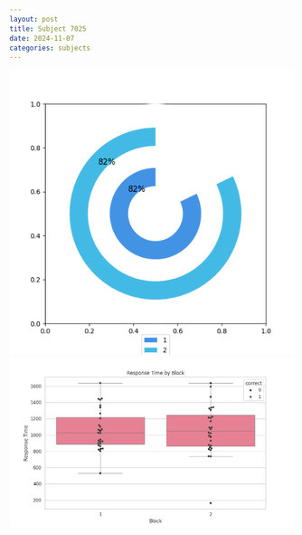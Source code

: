```yaml
---
layout: post
title: Subject 7025
date: 2024-11-07
categories: subjects
---
```


![](data/7025/run-1/7025__acc_test.png)
![](data/7025/run-1/7025_rt.png)
